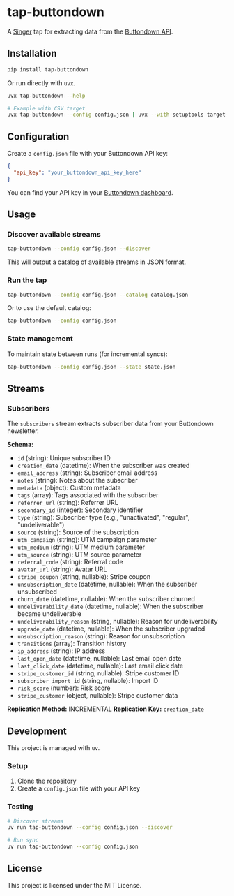 # tap-buttondown

A [Singer](https://singer.io) tap for extracting data from the [Buttondown API](https://buttondown.email/api).

## Installation

```bash
pip install tap-buttondown
```

Or run directly with `uvx`.

```bash
uvx tap-buttondown --help

# Example with CSV target
uvx tap-buttondown --config config.json | uvx --with setuptools target-csv
```

## Configuration

Create a `config.json` file with your Buttondown API key:

```json
{
  "api_key": "your_buttondown_api_key_here"
}
```

You can find your API key in your [Buttondown dashboard](https://buttondown.email/settings/api).

## Usage

### Discover available streams

```bash
tap-buttondown --config config.json --discover
```

This will output a catalog of available streams in JSON format.

### Run the tap

```bash
tap-buttondown --config config.json --catalog catalog.json
```

Or to use the default catalog:

```bash
tap-buttondown --config config.json
```

### State management

To maintain state between runs (for incremental syncs):

```bash
tap-buttondown --config config.json --state state.json
```

## Streams

### Subscribers

The `subscribers` stream extracts subscriber data from your Buttondown newsletter.

**Schema:**
- `id` (string): Unique subscriber ID
- `creation_date` (datetime): When the subscriber was created
- `email_address` (string): Subscriber email address
- `notes` (string): Notes about the subscriber
- `metadata` (object): Custom metadata
- `tags` (array): Tags associated with the subscriber
- `referrer_url` (string): Referrer URL
- `secondary_id` (integer): Secondary identifier
- `type` (string): Subscriber type (e.g., "unactivated", "regular", "undeliverable")
- `source` (string): Source of the subscription
- `utm_campaign` (string): UTM campaign parameter
- `utm_medium` (string): UTM medium parameter
- `utm_source` (string): UTM source parameter
- `referral_code` (string): Referral code
- `avatar_url` (string): Avatar URL
- `stripe_coupon` (string, nullable): Stripe coupon
- `unsubscription_date` (datetime, nullable): When the subscriber unsubscribed
- `churn_date` (datetime, nullable): When the subscriber churned
- `undeliverability_date` (datetime, nullable): When the subscriber became undeliverable
- `undeliverability_reason` (string, nullable): Reason for undeliverability
- `upgrade_date` (datetime, nullable): When the subscriber upgraded
- `unsubscription_reason` (string): Reason for unsubscription
- `transitions` (array): Transition history
- `ip_address` (string): IP address
- `last_open_date` (datetime, nullable): Last email open date
- `last_click_date` (datetime, nullable): Last email click date
- `stripe_customer_id` (string, nullable): Stripe customer ID
- `subscriber_import_id` (string, nullable): Import ID
- `risk_score` (number): Risk score
- `stripe_customer` (object, nullable): Stripe customer data

**Replication Method:** INCREMENTAL
**Replication Key:** `creation_date`

## Development

This project is managed with `uv`.

### Setup

1. Clone the repository
1. Create a `config.json` file with your API key

### Testing

```bash
# Discover streams
uv run tap-buttondown --config config.json --discover

# Run sync
uv run tap-buttondown --config config.json
```

## License

This project is licensed under the MIT License.
